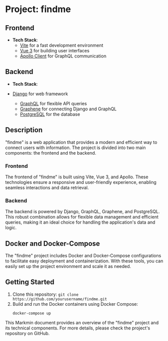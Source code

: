 # Project: findme

## Frontend
- **Tech Stack**:
  - [Vite](https://vitejs.dev/) for a fast development environment
  - [Vue 3](https://v3.vuejs.org/) for building user interfaces
  - [Apollo Client](https://www.apollographql.com/docs/react/) for GraphQL communication

## Backend
- **Tech Stack**:
  
- [Django](https://www.djangoproject.com/) for web framework
  - [GraphQL](https://graphql.org/) for flexible API queries
  - [Graphene](https://graphene-python.org/) for connecting Django and GraphQL
  - [PostgreSQL](https://www.postgresql.org/) for the database
    
## Description
"findme" is a web application that provides a modern and efficient way to connect users with information. The project is divided into two main components: the frontend and the backend.

### Frontend
The frontend of "findme" is built using Vite, Vue 3, and Apollo. These technologies ensure a responsive and user-friendly experience, enabling seamless interactions and data retrieval.

### Backend
The backend is powered by Django, GraphQL, Graphene, and PostgreSQL. This robust combination allows for flexible data management and efficient queries, making it an ideal choice for handling the application's data and logic.

## Docker and Docker-Compose
The "findme" project includes Docker and Docker-Compose configurations to facilitate easy deployment and containerization. With these tools, you can easily set up the project environment and scale it as needed.

## Getting Started
1. Clone this repository: `git clone https://github.com/yourusername/findme.git`
2. Build and run the Docker containers using Docker Compose:
   ```shell
   docker-compose up

This Markmin document provides an overview of the "findme" project and its technical components. For more details, please check the project's repository on GitHub.
